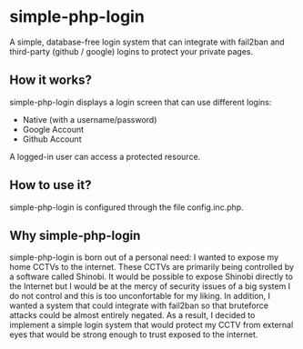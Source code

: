 # simple-php-login
A simple, database-free login system that can integrate with fail2ban and third-party (github / google) logins to protect your private pages.

## How it works?

simple-php-login displays a login screen that can use different logins:
* Native (with a username/password)
* Google Account
* Github Account

A logged-in user can access a protected resource.

## How to use it?

simple-php-login is configured through the file config.inc.php.


## Why simple-php-login

simple-php-login is born out of a personal need: I wanted to expose my home CCTVs to the internet. These CCTVs are primarily being controlled by a software called Shinobi. It would be possible to expose Shinobi directly to the Internet but I would be at the mercy of security issues of a big system I do not control and this is too unconfortable for my liking.
In addition, I wanted a system that could integrate with fail2ban so that bruteforce attacks could be almost entirely negated.
As a result, I decided to implement a simple login system that would protect my CCTV from external eyes that would be strong enough to trust exposed to the internet.


